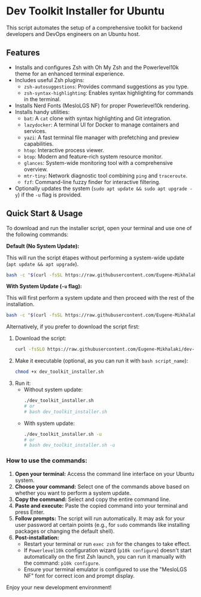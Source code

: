 # Dev Toolkit Installer for Ubuntu

This script automates the setup of a comprehensive toolkit for backend developers and DevOps engineers on an Ubuntu host.

## Features

*   Installs and configures Zsh with Oh My Zsh and the Powerlevel10k theme for an enhanced terminal experience.
*   Includes useful Zsh plugins:
    *   `zsh-autosuggestions`: Provides command suggestions as you type.
    *   `zsh-syntax-highlighting`: Enables syntax highlighting for commands in the terminal.
*   Installs Nerd Fonts (MesloLGS NF) for proper Powerlevel10k rendering.
*   Installs handy utilities:
    *   `bat`: A `cat` clone with syntax highlighting and Git integration.
    *   `lazydocker`: A terminal UI for Docker to manage containers and services.
    *   `yazi`: A fast terminal file manager with prefetching and preview capabilities.
    *   `htop`: Interactive process viewer.
    *   `btop`: Modern and feature-rich system resource monitor.
    *   `glances`: System-wide monitoring tool with a comprehensive overview.
    *   `mtr-tiny`: Network diagnostic tool combining `ping` and `traceroute`.
    *   `fzf`: Command-line fuzzy finder for interactive filtering.
*   Optionally updates the system (`sudo apt update && sudo apt upgrade -y`) if the `-u` flag is provided.

## Quick Start & Usage

To download and run the installer script, open your terminal and use one of the following commands:

**Default (No System Update):**

This will run the script étapes without performing a system-wide update (`apt update && apt upgrade`).

```bash
bash -c "$(curl -fsSL https://raw.githubusercontent.com/Eugene-Mikhalaki/dev-toolkit-installer/main/dev_toolkit_installer.sh)"
```

**With System Update (`-u` flag):**

This will first perform a system update and then proceed with the rest of the installation.

```bash
bash -c "$(curl -fsSL https://raw.githubusercontent.com/Eugene-Mikhalaki/dev-toolkit-installer/main/dev_toolkit_installer.sh)" "" -u
```

Alternatively, if you prefer to download the script first:

1.  Download the script:
    ```bash
    curl -fsSLO https://raw.githubusercontent.com/Eugene-Mikhalaki/dev-toolkit-installer/main/dev_toolkit_installer.sh
    ```
2.  Make it executable (optional, as you can run it with `bash script_name`):
    ```bash
    chmod +x dev_toolkit_installer.sh
    ```
3.  Run it:
    *   Without system update:
        ```bash
        ./dev_toolkit_installer.sh
        # or
        # bash dev_toolkit_installer.sh
        ```
    *   With system update:
        ```bash
        ./dev_toolkit_installer.sh -u
        # or
        # bash dev_toolkit_installer.sh -u
        ```

### How to use the commands:

1.  **Open your terminal:** Access the command line interface on your Ubuntu system.
2.  **Choose your command:** Select one of the commands above based on whether you want to perform a system update.
3.  **Copy the command:** Select and copy the entire command line.
4.  **Paste and execute:** Paste the copied command into your terminal and press Enter.
5.  **Follow prompts:** The script will run automatically. It may ask for your user password at certain points (e.g., for `sudo` commands like installing packages or changing the default shell).
6.  **Post-installation:**
    *   Restart your terminal or run `exec zsh` for the changes to take effect.
    *   If `Powerlevel10k` configuration wizard (`p10k configure`) doesn't start automatically on the first Zsh launch, you can run it manually with the command: `p10k configure`.
    *   Ensure your terminal emulator is configured to use the "MesloLGS NF" font for correct icon and prompt display.

Enjoy your new development environment! 